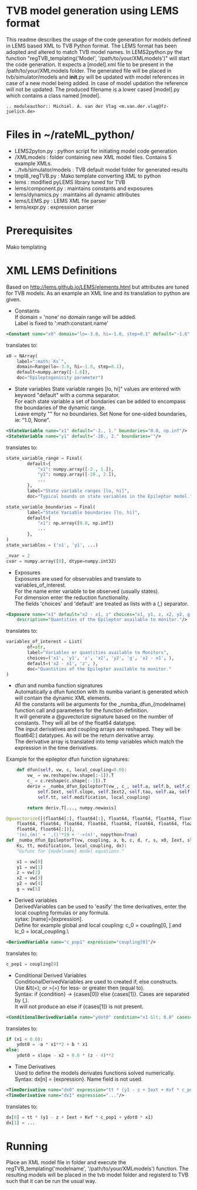 ﻿# TVB model generation using LEMS format
This readme describes the usage of the code generation for models defined in LEMS based XML to TVB Python format.
The LEMS format has been adopted and altered to match TVB model names. 
In LEMS2python.py the function "regTVB_templating('Model', '/path/to/your/XMLmodels')" will start the code generation.
It expects a [model].xml file to be present in the /path/to/your/XMLmodels folder. 
The generated file will be placed in tvb/simulator/models and __init__.py will be updated with model references in case 
of a new model being added. In case of model updation the reference will not be updated.
The produced filename is a lower cased [model].py which contains a class named [model].

    .. moduleauthor:: Michiel. A. van der Vlag <m.van.der.vlag@fz-juelich.de>

# Files in ~/rateML_python/
* LEMS2pyton.py 			    : python script for initiating model code generation
* /XMLmodels        			: folder containing new XML model files. Contains 5 example XMLs.
* ../tvb/simulator/models       : TVB default model folder for generated results
* tmpl8_regTVB.py   			: Mako template converting XML to python
* lems                          : modified pyLEMS library tuned for TVB
* lems/component.py             : maintains constants and exposures
* lems/dynamics.py              : maintains all dynamic attributes
* lems/LEMS.py                  : LEMS XML file parser
* lems/expr.py                  : expression parser

# Prerequisites
Mako templating

# XML LEMS Definitions 
Based on http://lems.github.io/LEMS/elements.html but attributes are tuned for TVB models.
As an example an XML line and its translation to python are given. 

* Constants\
If domain = 'none' no domain range will be added.\
Label is fixed to ':math:constant.name'

```xml
<Constant name="x0" domain="lo=-3.0, hi=-1.0, step=0.1" default="-1.6" description="Epileptogenicity parameter."/>
```
translates to:
```python
x0 = NArray(
    label=":math:`Ks`",
    domain=Range(lo=-3.0, hi=-1.0, step=0.1),
    default=numpy.array([-1.6]),
    doc="Epileptogenicity parameter")
```

* State variables
State variable ranges [lo, hi]" values are entered with keyword "default" with a comma separator.\
For each state variable a set of bondaries can be added to encompass the boundaries of the dynamic range.\
Leave empty "" for no boundaries. Set None for one-sided boundaries, ie: "1.0, None".
```xml
<StateVariable name="x1" default="-2., 1." boundaries="0.0, np.inf"/>
<StateVariable name="y1" default="-20., 2." boundaries=""/>
```
translates to:
```python
state_variable_range = Final(
        default={
            "x1": numpy.array([-2., 1.]),
            "y1": numpy.array([-20., 2.]),
            ...
        },
        label="State variable ranges [lo, hi]",
        doc="Typical bounds on state variables in the Epileptor model.")

state_variable_boundaries = Final(
        label="State Variable boundaries [lo, hi]",
        default={
            "x1": np.array([0.0, np.inf])
            ...
        },
)
state_variables = ('x1', 'y1', ...)

_nvar = 2
cvar = numpy.array([0], dtype=numpy.int32)
```

* Exposures\
Exposures are used for observables and translate to variables_of_interest.\
For the name enter variable to be observed (usually states).\
For dimension enter the reduction functionality.\
The fields 'choices' and 'default' are treated as lists with a (,) separator.
```xml
<Exposure name="x1" default="x2 - x1, z" choices="x1, y1, z, x2, y2, g, x2 - x1"
    description="Quantities of the Epileptor available to monitor."/>
```
translates to:
```python
variables_of_interest = List(
        of=str,
        label="Variables or quantities available to Monitors",
        choices=('x1', 'y1', 'z', 'x2', 'y2', 'g', 'x2 - x1', ),
        default=('x2 - x1', 'z', ),
        doc="Quantities of the Epileptor available to monitor."
)
```

* dfun and numba function signatures\
Automatically a dfun function with its numba variant is generated which will contain the dynamic XML elements.\
All the constants will be arguments for the \_numba_dfun_{modelname} function call and parameters for the function 
definition. \
It will generate a @guvectorize signature based on the number of constants. They will all be of the float64 datatype.\
The input derivatives and coupling arrays are reshaped. They will be float64[:] datatypes. As will be the return 
derivative array.\
The derivative array is translated into temp variables which match the expression in the time derivatives.

Example for the epileptor dfun function signatures:
```python
    def dfun(self, vw, c, local_coupling=0.0):
        vw_ = vw.reshape(vw.shape[:-1]).T
        c_ = c.reshape(c.shape[:-1]).T
        deriv = _numba_dfun_EpileptorT(vw_, c_, self.a, self.b, self.c, self.d, self.r, self.s, self.x0, 
            self.Iext, self.slope, self.Iext2, self.tau, self.aa, self.bb, self.Kvf, self.Kf, self.Ks, 
            self.tt, self.modification, local_coupling)

        return deriv.T[..., numpy.newaxis]

@guvectorize([(float64[:], float64[:], float64, float64, float64, float64, float64, float64, float64, 
    float64, float64, float64, float64, float64, float64, float64, float64, float64, float64, float64, 
    float64, float64[:])], 
    '(n),(m)' + ',()'*19 + '->(n)', nopython=True)
def _numba_dfun_EpileptorT(vw, coupling, a, b, c, d, r, s, x0, Iext, slope, Iext2, tau, aa, bb, Kvf, Kf,
    Ks, tt, modification, local_coupling, dx):
    "Gufunc for {modelname} model equations."

    x1 = vw[0]
    y1 = vw[1]
    z = vw[2]
    x2 = vw[3]
    y2 = vw[4]
    g = vw[5]
```

* Derived variables\
DerivedVariables can be used to 'easify' the time derivatives, enter the local coupling formulas or any formula.\
sytax: [name]=[expression].\
Define for example global and local coupling: c_0 = coupling[0, ] and lc_0 = local_coupling.\
            
```xml
<DerivedVariable name="c_pop1" expression="coupling[0]"/>
```
translates to:
```python
c_pop1 = coupling[0]
```

* Conditional Derived Variables\
ConditionalDerivedVariables are used to created if, else constructs.\
Use &lt(=); or &gt;(=) for less- or greater then (equal to).\
Syntax: if {condition} -> {cases[0]} else {cases[1]}. Cases are separated by (,).\
It will not produce an else if {cases[1]} is not present.
```xml
<ConditionalDerivedVariable name="ydot0" condition="x1 &lt; 0.0" cases="-a * x1**2 + b * x1, slope - x2 + 0.6 * (z - 4)**2 "/>
```
translates to:
```python
if (x1 < 0.0):
    ydot0 = -a * x1**2 + b * x1
else:
    ydot0 = slope - x2 + 0.6 * (z - 4)**2
```

* Time Derivatives\
Used to define the models derivates functions solved numerically.\
Syntax: dx[n] = {expression}. Name field is not used.
```xml
<TimeDerivative name="dx0" expression="tt * (y1 - z + Iext + Kvf * c_pop1 + ydot0 * x1)"/>
<TimeDerivative name="dx1" expression="..."/>
```
translates to:
```python
dx[0] = tt * (y1 - z + Iext + Kvf * c_pop1 + ydot0 * x1)
dx[1] = ...
```

# Running
Place an XML model file in folder and execute the regTVB_templating('modelname', '/path/to/your/XMLmodels') function. 
The resulting models will be placed in the tvb model folder and registerd to TVB such that it can be run the usual way.